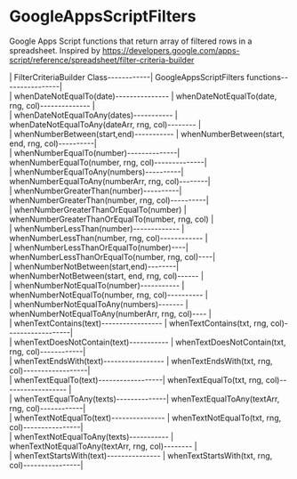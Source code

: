 # GoogleAppsScriptFilters
Google Apps Script functions that return array of filtered rows in a spreadsheet. Inspired by https://developers.google.com/apps-script/reference/spreadsheet/filter-criteria-builder

| FilterCriteriaBuilder Class------------| GoogleAppsScriptFilters functions----------------|  
| whenDateNotEqualTo(date)--------------- | whenDateNotEqualTo(date, rng, col)-------------- |   
| whenDateNotEqualToAny(dates)----------- | whenDateNotEqualToAny(dateArr, rng, col)-------- |   
| whenNumberBetween(start,end)----------- | whenNumberBetween(start, end, rng, col)----------|   
| whenNumberEqualTo(number)--------------| whenNumberEqualTo(number, rng, col)--------------|   
| whenNumberEqualToAny(numbers)----------| whenNumberEqualToAny(numberArr, rng, col)--------|   
| whenNumberGreaterThan(number)----------| whenNumberGreaterThan(number, rng, col)----------|   
| whenNumberGreaterThanOrEqualTo(number) | whenNumberGreaterThanOrEqualTo(number, rng, col) |   
| whenNumberLessThan(number)------------- | whenNumberLessThan(number, rng, col)------------ |   
| whenNumberLessThanOrEqualTo(number)----| whenNumberLessThanOrEqualTo(number, rng, col)----|   
| whenNumberNotBetween(start,end)--------| whenNumberNotBetween(start, end, rng, col)------ |   
| whenNumberNotEqualTo(number)----------- | whenNumberNotEqualTo(number, rng, col)---------- |   
| whenNumberNotEqualToAny(numbers)------- | whenNumberNotEqualToAny(numberArr, rng, col)---- |   
| whenTextContains(text)----------------- | whenTextContains(txt, rng, col)------------------|   
| whenTextDoesNotContain(text)----------- | whenTextDoesNotContain(txt, rng, col)------------|   
| whenTextEndsWith(text)----------------- | whenTextEndsWith(txt, rng, col)------------------|   
| whenTextEqualTo(text)------------------| whenTextEqualTo(txt, rng, col)------------------ |   
| whenTextEqualToAny(texts)--------------| whenTextEqualToAny(textArr, rng, col)------------|   
| whenTextNotEqualTo(text)--------------- | whenTextNotEqualTo(txt, rng, col)----------------|   
| whenTextNotEqualToAny(texts)----------- | whenTextNotEqualToAny(textArr, rng, col)-------- |   
| whenTextStartsWith(text)--------------- | whenTextStartsWith(txt, rng, col)----------------|   
